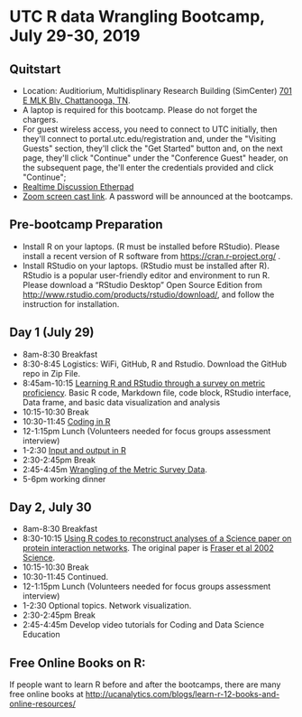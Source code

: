 # UTC R data Wrangling Bootcamp, July 29-30, 2019

## Quitstart
* Location: Auditiorium, Multidisplinary Research Building (SimCenter) [701 E MLK Blv, Chattanooga, TN](https://goo.gl/maps/aTHVrdgPWMF8Lmhc9).
* A laptop is required for this bootcamp. Please do not forget the chargers. 
* For guest wireless access, you need to connect to UTC initially, then they'll connect to portal.utc.edu/registration and, under the "Visiting Guests" section, they'll click the "Get Started" button and, on the next page, they'll click "Continue" under the "Conference Guest" header, on the subsequent page, the'll enter the credentials provided and click "Continue"; 
* [Realtime Discussion Etherpad](https://etherpad.wikimedia.org/p/UTC-R-bootcamp2019)
* [Zoom screen cast link](https://tennessee.zoom.us/j/703707071?pwd=SjhCOE9WQ2ZnV1pwczJqN2hyeUptZz09). A password will be announced at the bootcamps. 

## Pre-bootcamp Preparation
* Install R on your laptops. (R must be installed before RStudio).
Please install a recent version of R software from https://cran.r-project.org/ .
* Install RStudio on your laptops. (RStudio must be installed after R).
RStudio is a popular user-friendly editor and environment to run R.
Please download a “RStudio Desktop” Open Source Edition from http://www.rstudio.com/products/rstudio/download/, and follow the instruction for installation.
 
## Day 1 (July 29)
* 8am-8:30 	Breakfast <br>
* 8:30-8:45 	Logistics: WiFi, GitHub, R and Rstudio. Download the GitHub repo in Zip File. 
* 8:45am-10:15	[Learning R and RStudio through a survey on metric proficiency](https://github.com/BDSpoke-UTC-Spelman-Tuskegee-WVU/R-bootcamp-summer2019/tree/master/1.startRwMetricExample). 
Basic R code, Markdown file, code block, RStudio interface, Data frame, and basic data visualization and analysis
* 10:15-10:30 	Break 
* 10:30-11:45	[Coding in R](https://github.com/BDSpoke-UTC-Spelman-Tuskegee-WVU/R-bootcamp-summer2019/tree/master/2.coding) 
* 12-1:15pm 	Lunch (Volunteers needed for focus groups assessment interview)	
* 1-2:30	[Input and output in R](https://github.com/BDSpoke-UTC-Spelman-Tuskegee-WVU/R-bootcamp-summer2019/tree/master/3.input-output) 
* 2:30-2:45pm 	Break
* 2:45-4:45m 	[Wrangling of the Metric Survey Data](https://github.com/BDSpoke-UTC-Spelman-Tuskegee-WVU/R-bootcamp-summer2019/tree/master/4.dataWrangle-metricExample). 
* 5-6pm	working dinner
	
## Day 2, July 30	
* 8am-8:30 	Breakfast <br>
* 8:30-10:15	[Using R codes to reconstruct analyses of a Science paper on protein interaction networks](https://github.com/BDSpoke-UTC-Spelman-Tuskegee-WVU/R-bootcamp-summer2019/tree/master/5.fraser.paper/PIN.KaKs). The original paper is [Fraser et al 2002 Science](https://www.ncbi.nlm.nih.gov/pubmed/11976460). 
* 10:15-10:30 	Break <br>
* 10:30-11:45	Continued. 
* 12-1:15pm 	Lunch (Volunteers needed for focus groups assessment interview)<br> 	
* 1-2:30	Optional topics. Network visualization. 
* 2:30-2:45pm 	Break
* 2:45-4:45m 	Develop video tutorials for Coding and Data Science Education

## Free Online Books on R: 
If people want to learn R before and after the bootcamps, there are many free online books at http://ucanalytics.com/blogs/learn-r-12-books-and-online-resources/
